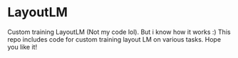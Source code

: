 # LayoutLM
Custom training LayoutLM (Not my code lol). But i know how it works :)
This repo includes code for custom training layout LM on various tasks. Hope you like it!
